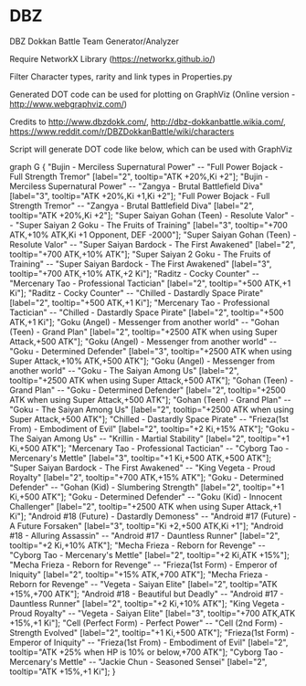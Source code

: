 # DBZ
DBZ Dokkan Battle Team Generator/Analyzer

Require NetworkX Library (https://networkx.github.io/)

Filter Character types, rarity and link types in Properties.py

Generated DOT code can be used for plotting on GraphViz (Online version - http://www.webgraphviz.com/)

Credits to http://www.dbzdokk.com/, http://dbz-dokkanbattle.wikia.com/, https://www.reddit.com/r/DBZDokkanBattle/wiki/characters



Script will generate DOT code like below, which can be used with GraphViz

graph G {
"Bujin - Merciless Supernatural Power" -- "Full Power Bojack - Full Strength Tremor" [label="2", tooltip="ATK +20%,Ki +2"];
"Bujin - Merciless Supernatural Power" -- "Zangya - Brutal Battlefield Diva" [label="3", tooltip="ATK +20%,Ki +1,Ki +2"];
"Full Power Bojack - Full Strength Tremor" -- "Zangya - Brutal Battlefield Diva" [label="2", tooltip="ATK +20%,Ki +2"];
"Super Saiyan Gohan (Teen) - Resolute Valor" -- "Super Saiyan 2 Goku - The Fruits of Training" [label="3", tooltip="+700 ATK,+10% ATK,Ki +1 Opponent, DEF -2000"];
"Super Saiyan Gohan (Teen) - Resolute Valor" -- "Super Saiyan Bardock - The First Awakened" [label="2", tooltip="+700 ATK,+10% ATK"];
"Super Saiyan 2 Goku - The Fruits of Training" -- "Super Saiyan Bardock - The First Awakened" [label="3", tooltip="+700 ATK,+10% ATK,+2 Ki"];
"Raditz - Cocky Counter" -- "Mercenary Tao - Professional Tactician" [label="2", tooltip="+500 ATK,+1 Ki"];
"Raditz - Cocky Counter" -- "Chilled - Dastardly Space Pirate" [label="2", tooltip="+500 ATK,+1 Ki"];
"Mercenary Tao - Professional Tactician" -- "Chilled - Dastardly Space Pirate" [label="2", tooltip="+500 ATK,+1 Ki"];
"Goku (Angel) - Messenger from another world" -- "Gohan (Teen) - Grand Plan" [label="2", tooltip="+2500 ATK when using Super Attack,+500 ATK"];
"Goku (Angel) - Messenger from another world" -- "Goku - Determined Defender" [label="3", tooltip="+2500 ATK when using Super Attack,+10% ATK,+500 ATK"];
"Goku (Angel) - Messenger from another world" -- "Goku - The Saiyan Among Us" [label="2", tooltip="+2500 ATK when using Super Attack,+500 ATK"];
"Gohan (Teen) - Grand Plan" -- "Goku - Determined Defender" [label="2", tooltip="+2500 ATK when using Super Attack,+500 ATK"];
"Gohan (Teen) - Grand Plan" -- "Goku - The Saiyan Among Us" [label="2", tooltip="+2500 ATK when using Super Attack,+500 ATK"];
"Chilled - Dastardly Space Pirate" -- "Frieza(1st From) - Embodiment of Evil" [label="2", tooltip="+2 Ki,+15% ATK"];
"Goku - The Saiyan Among Us" -- "Krillin - Martial Stability" [label="2", tooltip="+1 Ki,+500 ATK"];
"Mercenary Tao - Professional Tactician" -- "Cyborg Tao - Mercenary's Mettle" [label="3", tooltip="+1 Ki,+500 ATK,+500 ATK"];
"Super Saiyan Bardock - The First Awakened" -- "King Vegeta - Proud Royalty" [label="2", tooltip="+700 ATK,+15% ATK"];
"Goku - Determined Defender" -- "Gohan (Kid) - Slumbering Strength" [label="2", tooltip="+1 Ki,+500 ATK"];
"Goku - Determined Defender" -- "Goku (Kid) - Innocent Challenger" [label="2", tooltip="+2500 ATK when using Super Attack,+1 Ki"];
"Android #18 (Future) - Dastardly Demoness" -- "Android #17 (Future) - A Future Forsaken" [label="3", tooltip="Ki +2,+500 ATK,Ki +1"];
"Android #18 - Alluring Assassin" -- "Android #17 - Dauntless Runner" [label="2", tooltip="+2 Ki,+10% ATK"];
"Mecha Frieza - Reborn for Revenge" -- "Cyborg Tao - Mercenary's Mettle" [label="2", tooltip="+2 Ki,ATK +15%"];
"Mecha Frieza - Reborn for Revenge" -- "Frieza(1st Form) - Emperor of Iniquity" [label="2", tooltip="+15% ATK,+700 ATK"];
"Mecha Frieza - Reborn for Revenge" -- "Vegeta - Saiyan Elite" [label="2", tooltip="ATK +15%,+700 ATK"];
"Android #18 - Beautiful but Deadly" -- "Android #17 - Dauntless Runner" [label="2", tooltip="+2 Ki,+10% ATK"];
"King Vegeta - Proud Royalty" -- "Vegeta - Saiyan Elite" [label="3", tooltip="+700 ATK,ATK +15%,+1 Ki"];
"Cell (Perfect Form) - Perfect Power" -- "Cell (2nd Form) - Strength Evolved" [label="2", tooltip="+1 Ki,+500 ATK"];
"Frieza(1st Form) - Emperor of Iniquity" -- "Frieza(1st From) - Embodiment of Evil" [label="2", tooltip="ATK +25% when HP is 10% or below,+700 ATK"];
"Cyborg Tao - Mercenary's Mettle" -- "Jackie Chun - Seasoned Sensei" [label="2", tooltip="ATK +15%,+1 Ki"];
}